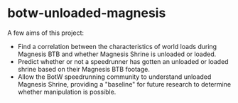 # botw-unloaded-magnesis

A few aims of this project:
* Find a correlation between the characteristics of world loads during Magnesis BTB and whether Magnesis Shrine is unloaded or loaded.
* Predict whether or not a speedrunner has gotten an unloaded or loaded shrine based on their Magnesis BTB footage.
* Allow the BotW speedrunning community to understand unloaded Magnesis Shrine, providing a "baseline" for future research to determine whether manipulation is possible.
